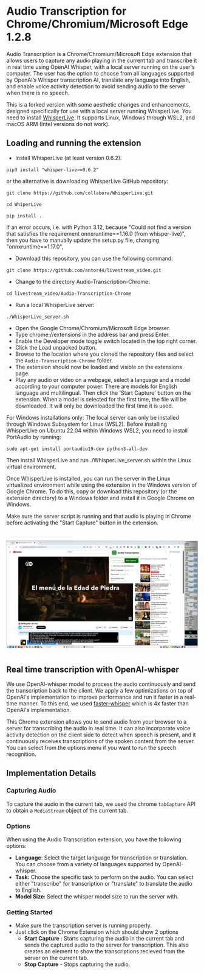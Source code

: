 # Audio Transcription for Chrome/Chromium/Microsoft Edge 1.2.8

Audio Transcription is a Chrome/Chromium/Microsoft Edge extension that allows users to capture any audio playing in the current tab and transcribe it in real time using OpenAI Whisper, with a local server running on the user's computer. The user has the option to choose from all languages supported by OpenAI’s Whisper transcription AI, translate any language into English, and enable voice activity detection to avoid sending audio to the server when there is no speech.

This is a forked version with some aesthetic changes and enhancements, designed specifically for use with a local server running WhisperLive. You need to install [WhisperLive](https://github.com/collabora/WhisperLive). It supports Linux, Windows through WSL2, and macOS ARM (Intel versions do not work).


## Loading and running the extension
- Install WhisperLive (at least version 0.6.2):
```
pip3 install "whisper-live>=0.6.2"
```
or the alternative is downloading WhisperLive GitHub repository:
```
git clone https://github.com/collabora/WhisperLive.git

```
```
cd WhiperLive
```
```
pip install .
```
If an error occurs, i.e. with Python 3.12, because "Could not find a version that satisfies the requirement onnxruntime==1.16.0 (from whisper-live)", then you have to manually update the setup.py file, changing "onnxruntime==1.17.0",

- Download this repository, you can use the following command:
```
git clone https://github.com/antor44/livestream_video.git
```
- Change to the directory Audio-Transcription-Chrome:
```
cd livestream_video/Audio-Transcription-Chrome
```
- Run a local WhisperLive server:
```
./WhisperLive_server.sh
```
- Open the Google Chrome/Chromium/Microsoft Edge browser.
- Type chrome://extensions in the address bar and press Enter.
- Enable the Developer mode toggle switch located in the top right corner.
- Click the Load unpacked button.
- Browse to the location where you cloned the repository files and select the ```Audio-Transcription-Chrome``` folder.
- The extension should now be loaded and visible on the extensions page.
- Play any audio or video on a webpage, select a language and a model according to your computer power. There are models for English language and multilingual. Then click the 'Start Capture' button on the extension. When a model is selected for the first time, the file will be downloaded. It will only be downloaded the first time it is used.


For Windows installations only: The local server can only be installed through Windows Subsystem for Linux (WSL2). Before installing WhisperLive on Ubuntu 22.04 within Windows WSL2, you need to install PortAudio by running:
```
sudo apt-get install portaudio19-dev python3-all-dev
```  
Then install WhisperLive and run ./WhisperLive_server.sh within the Linux virtual environment.

Once WhisperLive is installed, you can run the server in the Linux virtualized environment while using the extension in the Windows version of Google Chrome. To do this, copy or download this repository (or the extension directory) to a Windows folder and install it in Google Chrome on Windows.

Make sure the server script is running and that audio is playing in Chrome before activating the "Start Capture" button in the extension.

#
![Screenshot](https://github.com/antor44/livestream_video/blob/main/Audio-Transcription-Chrome/Chrome_extension1.jpg)
#


## Real time transcription with OpenAI-whisper
We use OpenAI-whisper model to process the audio continuously and send the transcription back to the client. We apply a few optimizations on top of OpenAI's implementation to improve performance and run it faster in a real-time manner. To this end, we used [faster-whisper](https://github.com/guillaumekln/faster-whisper) which is 4x faster than OpenAI's implementation.

This Chrome extension allows you to send audio from your browser to a server for transcribing the audio in real time. It can also incorporate voice activity detection on the client side to detect when speech is present, and it continuously receives transcriptions of the spoken content from the server. You can select from the options menu if you want to run the speech recognition.


## Implementation Details

### Capturing Audio
To capture the audio in the current tab, we used the chrome `tabCapture` API to obtain a `MediaStream` object of the current tab.

### Options
When using the Audio Transcription extension, you have the following options:
 - **Language**: Select the target language for transcription or translation. You can choose from a variety of languages supported by OpenAI-whisper.
 - **Task:** Choose the specific task to perform on the audio. You can select either "transcribe" for transcription or "translate" to translate the audio to English.
 - **Model Size**: Select the whisper model size to run the server with.

### Getting Started
- Make sure the transcription server is running properly.
- Just click on the Chrome Extension which should show 2 options
  - **Start Capture** : Starts capturing the audio in the current tab and sends the captured audio to the server for transcription. This also creates an element to show the transcriptions recieved from the server on the current tab.
  - **Stop Capture** - Stops capturing the audio.

